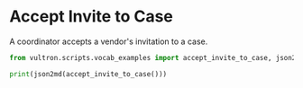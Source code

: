 # Accept Invite to Case

A coordinator accepts a vendor's invitation to a case.

```python exec="true" idprefix=""
from vultron.scripts.vocab_examples import accept_invite_to_case, json2md

print(json2md(accept_invite_to_case()))
```
